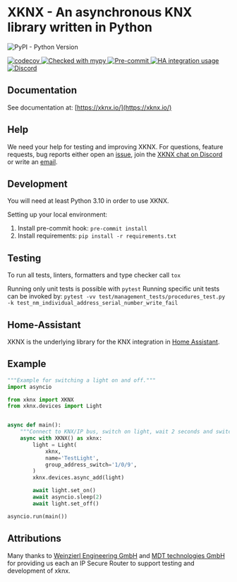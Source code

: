 # XKNX - An asynchronous KNX library written in Python


![PyPI - Python Version](https://img.shields.io/pypi/pyversions/xknx?logo=python)

[
![codecov](https://codecov.io/gh/XKNX/xknx/branch/main/graph/badge.svg?token=irWbIygS84)
](https://codecov.io/gh/XKNX/xknx)
[
![Checked with mypy](http://www.mypy-lang.org/static/mypy_badge.svg)
](http://mypy-lang.org/)
[
![Pre-commit](https://img.shields.io/badge/pre--commit-enabled-brightgreen?logo=pre-commit&logoColor=f8b424)
](https://github.com/pre-commit/pre-commit)
[
![HA integration usage](https://img.shields.io/badge/dynamic/json?color=41BDF5&logo=home-assistant&label=integration%20usage&suffix=%20installs&cacheSeconds=15600&url=https://analytics.home-assistant.io/data.json&query=current.integrations.knx)
](https://www.home-assistant.io/integrations/knx/)
[
![Discord](https://img.shields.io/discord/338619021215924227?color=7289da&label=Discord&logo=discord&logoColor=7289da)
](https://discord.gg/bkZe9m4zvw)

## Documentation

See documentation at: [https://xknx.io/](https://xknx.io/)

## Help

We need your help for testing and improving XKNX. For questions, feature requests, bug reports either open an [issue](https://github.com/XKNX/xknx/issues), join the [XKNX chat on Discord](https://discord.gg/EuAQDXU) or write an [email](mailto:xknx@xknx.io).

## Development

You will need at least Python 3.10 in order to use XKNX.

Setting up your local environment:

1. Install pre-commit hook: `pre-commit install`
2. Install requirements: `pip install -r requirements.txt`

## Testing

To run all tests, linters, formatters and type checker call `tox`

Running only unit tests is possible with `pytest`
Running specific unit tests can be invoked by: `pytest -vv test/management_tests/procedures_test.py -k test_nm_individual_address_serial_number_write_fail`

## Home-Assistant

XKNX is the underlying library for the KNX integration in [Home Assistant](https://home-assistant.io/).

## Example

```python
"""Example for switching a light on and off."""
import asyncio

from xknx import XKNX
from xknx.devices import Light


async def main():
    """Connect to KNX/IP bus, switch on light, wait 2 seconds and switch it off again."""
    async with XKNX() as xknx:
        light = Light(
            xknx,
            name='TestLight',
            group_address_switch='1/0/9',
        )
        xknx.devices.async_add(light)

        await light.set_on()
        await asyncio.sleep(2)
        await light.set_off()

asyncio.run(main())
```

## Attributions

Many thanks to [Weinzierl Engineering GmbH](https://weinzierl.de) and [MDT technologies GmbH](https://www.mdt.de) for providing us each an IP Secure Router to support testing and development of xknx.